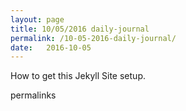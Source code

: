 ```yaml
---
layout: page
title: 10/05/2016 daily-journal
permalink: /10-05-2016-daily-journal/
date:   2016-10-05
---
```


How to get this Jekyll Site setup.

  permalinks

  
  